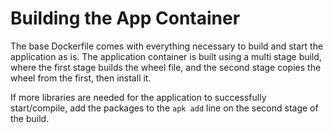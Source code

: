 # Building the App Container

The base Dockerfile comes with everything necessary to build and start the application as is. The application container is built using a multi stage build, where the first stage builds the wheel file, and the second stage copies the wheel from the first, then install it. 

If more libraries are needed for the application to successfully start/compile, add the packages to the `apk add` line on the second stage of the build.